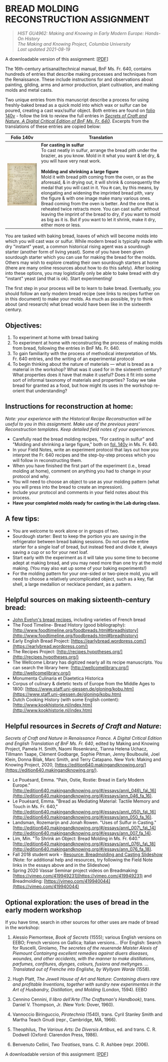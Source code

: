 # BREAD MOLDING RECONSTRUCTION ASSIGNMENT

>_HIST GU4962: Making and Knowing in Early Modern Europe: Hands-On History_<br>
_The Making and Knowing Project, Columbia University_<br>
_Last updated 2021-08-19_<br>

A downloadable version of this assignment: [[PDF](breadmolding_assignment_downloadable_2021.pdf)]

The 16th-century artisanal/technical manual, BnF Ms. Fr. 640, contains hundreds of entries that describe making processes and techniques from the Renaissance. These include instructions for and observations about painting, gilding, arms and armor production, plant cultivation, and making molds and metal casts.

Two unique entries from this manuscript describe a process for using freshly-baked bread as a quick mold into which wax or sulfur can be poured, creating a cast wax/sulfur object. Both entries are found on [folio 140v](https://edition640.makingandknowing.org/#/folios/140v/f/140v/tl) - follow the link to review the full entries in [_Secrets of Craft and Nature. A Digital Critical Edition of BnF Ms. Fr. 640_](https://edition640.makingandknowing.org/#/). Excerpts from the translations of these entries are copied below:

| Folio 140v                                                     | Translation                                                                                                                                                                                                                                                                                                                                                                                                                                                                                                                                                                                                                                                                                                                                                                                                                |
|----------------------------------------------------------------|----------------------------------------------------------------------------------------------------------------------------------------------------------------------------------------------------------------------------------------------------------------------------------------------------------------------------------------------------------------------------------------------------------------------------------------------------------------------------------------------------------------------------------------------------------------------------------------------------------------------------------------------------------------------------------------------------------------------------------------------------------------------------------------------------------------------------|
| ![140v-breadmolding](../images/140v-breadmolding.jpg?raw=true) | **For casting in sulfur**<br>  To cast neatly in sulfur, arrange the bread pith under the brazier, as you know. Mold in it what you want & let dry, & you will have very neat work.<br> <br> **Molding and shrinking a large figure**<br>  Mold it with bread pith coming from the oven, or as the aforesaid, & in drying out, it will shrink & consequently the medal that you will cast in it. You <del>it</del> can, by this means, by elongating and widening the imprinted bread pith, vary the figure & with one image make many various ones. Bread coming from the oven is better. And the one that is reheated twice retracts more. You can cast sulfur without leaving the imprint of the bread to dry, if you want to mold as big as it is. But if you want to let it shrink, make it dry, either more or less. |

You are tasked with baking bread, loaves of which will become molds into which you will cast wax or sulfur. While modern bread is typically made with dry "instant" yeast, a common historical rising agent was a sourdough starter (another form of living yeast). Some of you have been given sourdough starter which you can use for making the bread for the molds. Others may wish to explore creating their own sourdough starters at home (there are many online resources about how to do this safely). After looking into these options, you may logistically only be able to bake bread with dry "instant" yeast (and that is ok). Start experimenting!

The first step in your process will be to learn to bake bread. Eventually, you should follow an early modern bread recipe (see links to recipes further on in this document) to make your molds. As much as possible, try to think about (and research) what bread would have been like in the sixteenth century.

## Objectives:

1. To experiment at home with bread baking
2. To experiment at home with reconstructing the process of making molds from bread, following the entries in BnF Ms. Fr. 640.
3. To gain familiarity with the process of methodical interpretation of Ms. Fr. 640 entries, and the writing of an experimental protocol
4. To begin thinking about the nature of materials — what is bread as a material in the workshop? What was it used for in the sixteenth century? What properties does it have that make it useful? Does it fit into some sort of informal taxonomy of materials and properties? Today we take bread for granted as a food, but how might its uses in the workshop re-orient that understanding?

## Instructions for reconstruction at home:

_Note: your experience with the Historical Recipe Reconstruction will be useful to you in this assignment. Make use of the previous years&#39; Reconstruction templates. Keep detailed field notes of your experiences._

- Carefully read the bread molding recipes, &quot;For casting in sulfur&quot; and &quot;Molding and shrinking a large figure,&quot; both on [fol. 140v](https://edition640.makingandknowing.org/#/folios/140v/f/140v/tl) in Ms. Fr. 640.
- In your Field Notes, write an experiment protocol that lays out how you interpret the Fr. 640 recipes and the step-by-step process which you will follow in reconstructing them.
- When you have finished the first part of the experiment (i.e., bread molding at home), comment on anything you had to change in your protocol and why.
- You will need to choose an object to use as your molding pattern (what you will press into the bread to create an impression).
- Include your protocol and comments in your field notes about this process.
- **Have your completed molds ready for casting in the Lab during class.**

## A few tips:

- You are welcome to work alone or in groups of two.
- Sourdough starter: Best to keep the portion you are saving in the refrigerator between bread baking sessions. Do not use the entire starter for a single loaf of bread, but instead feed and divide it, always saving a cup or so for your next loaf. 
- Start early with the experiment as it will take you some time to become adept at making bread, and you may need more than one try at the mold making. (You may also eat up some of your baking experiments!)
- For the molding pattern for your one-sided or two-piece mold, you will need to choose a relatively uncomplicated object, such as a key, flat shell, a large medallion or necklace pendant, as a pattern.

## Helpful sources on making sixteenth-century bread:

- [John Evelyn&#39;s bread recipes](breadmolding_evelyn-john_bread-recipes.pdf), including varieties of French bread
- The Food Timeline- Bread History (good bibliography): [http://www.foodtimeline.org/foodbreads.html#breadhistory](http://www.foodtimeline.org/foodbreads.html#breadhistory)
- Early English Bread Project: [https://earlybread.wordpress.com/](https://earlybread.wordpress.com/)
- The Recipes Project: [http://recipes.hypotheses.org/](http://recipes.hypotheses.org/)
- The Wellcome Library has digitized nearly all its recipe manuscripts. You can search the library here: [http://wellcomelibrary.org/](http://wellcomelibrary.org/)
- Monumenta Culinaria et Diaetetica Historica
- Corpus of culinary &amp; dietetic texts of Europe from the Middle Ages to 1800: [https://www.staff.uni-giessen.de/gloning/kobu.htm](https://www.staff.uni-giessen.de/gloning/kobu.htm)
- Dutch Cooking History (with some English content): [http://www.kookhistorie.nl/index.htm](http://www.kookhistorie.nl/index.htm)

## Helpful resources in _Secrets of Craft and Nature_:

_Secrets of Craft and Nature in Renaissance France. A Digital Critical Edition and English Translation of BnF Ms. Fr. 640_, edited by Making and Knowing Project, Pamela H. Smith, Naomi Rosenkranz, Tianna Helena Uchacz, Tillmann Taape, Clément Godbarge, Sophie Pitman, Jenny Boulboullé, Joel Klein, Donna Bilak, Marc Smith, and Terry Catapano. New York: Making and Knowing Project, 2020, [https://edition640.makingandknowing.org/](https://edition640.makingandknowing.org/).

- Le Pouésard, Emma. &quot;Pain, Ostie, Rostie: Bread in Early Modern Europe.&quot; [http://edition640.makingandknowing.org/#/essays/ann\_046\_fa\_16](http://edition640.makingandknowing.org/#/essays/ann_046_fa_16).
- Le Pouésard, Emma. &quot;Bread as Mediating Material: Tactile Memory and Touch in Ms. Fr. 640,&quot; [http://edition640.makingandknowing.org/#/essays/ann\_050\_fa\_16](http://edition640.makingandknowing.org/#/essays/ann_050_fa_16).
- Landsman, Rozemarijn and Jonah Rowen. &quot;Uses of Sulfur in Casting.&quot; [http://edition640.makingandknowing.org/#/essays/ann\_007\_fa\_14](http://edition640.makingandknowing.org/#/essays/ann_007_fa_14).
- Lim, Min. &quot;To Shrink an Object: Bread Molding in Ms. Fr. 640.&quot; [http://edition640.makingandknowing.org/#/essays/ann\_076\_fa\_18](http://edition640.makingandknowing.org/#/essays/ann_076_fa_18).
- Fall 2018 student work - [Resource: Breadmolding and Casting Slideshow](breadmolding_resource-breadmolding-and-casting-slideshow.pdf) (Note: for additional help and resources, try following the Field Note links in the essays above and in the Slideshow)
- Spring 2020 Vassar Seminar project videos on Breadmaking: [https://vimeo.com/419949231](https://vimeo.com/419949231) and Breadmolding: [https://vimeo.com/419940044](https://vimeo.com/419940044)

## Optional exploration: the uses of bread in the early modern workshop

If you have time, search in other sources for other uses are made of bread in the workshop:

1. Alessio Piemontese, _Book of Secrets_ (1555); various English versions on EEBO; French versions on Gallica; Italian versions... (For English: Search for Ruscelli, Girolamo, _The secretes of the reuerende Maister Alexis of Piemount Containyng excellent remedies against diuers diseases, woundes, and other accidents, with the manner to make distillations, parfumes, confitures, diynges, colours, fusions and meltynges. ... Translated out of Frenche into Englishe, by Wyllyam Warde_ (1558).

2. Hugh Platt, _The Jewell House of Art and Nature: Containing divers rare and profitable Inventions, together with sundry new experimentes in the Art of Husbandry, Distillation, and Molding_ (London, 1594). EEBO

3. Cennino Cennini, _Il libro dell&#39;Arte (The Craftsman&#39;s Handbook)_, trans. Daniel V. Thompson, Jr. (New York: Dover, 1960).

4. Vannoccio Biringuccio, _Pirotechnia_ (1540), trans. Cyril Stanley Smith and Martha Teach Gnudi (repr., Cambridge, MA, 1966).

5. Theophilus, _The Various Arts: De Diversis Artibus_, ed. and trans. C. R. Dodwell (Oxford: Clarendon Press, 1986).

6. Benvenuto Cellini, _Two Treatises_, trans. C. R. Ashbee (repr. 2006).

A downloadable version of this assignment: [[PDF](breadmolding_assignment_downloadable_2021.pdf)]
